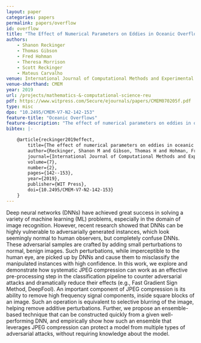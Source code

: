 ```yaml
---
layout: paper
categories: papers
permalink: papers/overflow
id: overflow
title: "The Effect of Numerical Parameters on Eddies in Oceanic Overflows: A Laboratory and Numerical Study"
authors: 
    - Shanon Reckinger
    - Thomas Gibson
    - Fred Hohman
    - Theresa Morrison
    - Scott Reckinger
    - Mateus Carvalho
venue: International Journal of Computational Methods and Experimental Measurements
venue-shorthand: CMEM
year: 2019
url: /projects/mathematics-&-computational-science-reu
pdf: https://www.witpress.com/Secure/ejournals/papers/CMEM070205f.pdf
type: misc
dpo: "10.2495/CMEM-V7-N2-142-153"
feature-title: "Oceanic Overflows"
feature-description: "The effect of numerical parameters on eddies in oceanic overflows: a laboratory and numerical study"
bibtex: |-

    @article{reckinger2019effect,
        title={The effect of numerical parameters on eddies in oceanic overflows: A laboratory and numerical study},
        author={Reckinger, Shanon M and Gibson, Thomas H and Hohman, Fred M and Morrison, Theresa J and Reckinger, Scott J and Carvalho, Mateus},
        journal={International Journal of Computational Methods and Experimental Measurements},
        volume={7},
        number={2},
        pages={142--153},
        year={2019},
        publisher={WIT Press},
        doi={10.2495/CMEM-V7-N2-142-153}
    }
---
```


Deep neural networks (DNNs) have achieved great success in solving a variety of machine learning (ML) problems, especially in the domain of image recognition. 
However, recent research showed that DNNs can be highly vulnerable to adversarially generated instances, which look seemingly normal to human observers, but completely confuse DNNs. 
These adversarial samples are crafted by adding small perturbations to normal, benign images. 
Such perturbations, while imperceptible to the human eye, are picked up by DNNs and cause them to misclassify the manipulated instances with high confidence. 
In this work, we explore and demonstrate 
how systematic JPEG compression can work as an effective pre-processing step in the classification pipeline to  counter adversarial attacks and dramatically reduce their effects (e.g., Fast Gradient Sign Method, DeepFool). 
An important component of JPEG compression is its ability to remove high frequency signal components, inside square blocks of an image. 
Such an operation is equivalent to selective blurring of the image, helping remove additive perturbations.
Further, we propose an ensemble-based technique that can be constructed quickly from a given well-performing DNN, and empirically show how such an ensemble that leverages JPEG compression can protect a model from multiple types of adversarial attacks, without requiring knowledge about the model.
